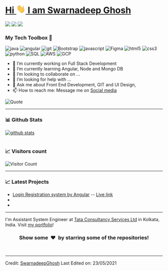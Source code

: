 # [Hi <img src="https://raw.githubusercontent.com/ABSphreak/ABSphreak/master/gifs/Hi.gif" width="30px"> I am Swarnadeep Ghosh](https://swarnadeepghosh.github.io/)
[<img height="30" src="https://img.shields.io/badge/linkedin-blue.svg?&style=for-the-badge&logo=linkedin&logoColor=white" />][LinkedIn]
[<img height="30" src="https://img.shields.io/badge/facebook-%231DA1F2.svg?&style=for-the-badge&logo=facebook&logoColor=white" />][Facebook]
[<img height="30" src="https://img.shields.io/badge/twitter-%231DA1F2.svg?&style=for-the-badge&logo=twitter&logoColor=white" />][twitter]

<!-- ![alt text](Cover.jpg)-->

### My Tech Toolbox 🧰

<p align="left">
<img src="https://cdn4.iconfinder.com/data/icons/logos-and-brands/512/181_Java_logo_logos-512.png" alt="java" width="40" height="40"/> 
<img src="https://cdn3.iconfinder.com/data/icons/logos-3/250/angular-512.png" alt="angular" width="40" height="40"/> 
<img src="https://cdn4.iconfinder.com/data/icons/logos-and-brands/512/141_Git_logo_logos-512.png" alt="git" width="40" height="40"/> 
<img src="https://www.pngix.com/pngfile/big/673-6739386_twitter-bootstrap-development-bootstrap-4-logo-png-transparent.png" alt="Bootstrap" width="40" height="40"/>
<img src="https://cdn2.iconfinder.com/data/icons/designer-skills/128/code-programming-javascript-software-develop-command-language-512.png" alt="javascript" width="40" height="40"/> 
<img src="https://cdn4.iconfinder.com/data/icons/logos-brands-in-colors/3000/figma-logo-512.png" alt="Figma" width="40" height="40"/> 
<img src="https://cdn1.iconfinder.com/data/icons/logotypes/32/badge-html-5-512.png" alt="html5" height="40"/> 
<img src="https://cdn1.iconfinder.com/data/icons/logotypes/32/badge-css-3-256.png" alt="css3" height="40"/> 
<img src="https://cdn3.iconfinder.com/data/icons/logos-and-brands-adobe/512/267_Python-512.png" alt="python" width="40" height="40"/> 
<img src="https://cdn2.iconfinder.com/data/icons/web-and-mobile-ui-volume-7/48/309-512.png" alt="SQL" width="40" height="40"/>
<img src="https://cdn0.iconfinder.com/data/icons/logos-21/40/AWSsvg-256.png" alt="AWS" width="40" height="40"/>
<img src="https://cdn1.iconfinder.com/data/icons/google-s-logo/150/Google_Icons-18-512.png" alt="GCP" width="40" height="40"/>
</p>

 
- 🔭 I’m currently working on Full Stack Development
- 🌱 I’m currently learning Angular, Node and Mongo DB
- 👯 I’m looking to collaborate on ...
- 🤔 I’m looking for help with ...
- 💬 Ask me about Front End Development, GIT and UI Design, 
- 📫 How to reach me: Message me on [Social media](https://swarnadeepghosh.github.io/)
<!--- ⚡ Fun fact: ...-->
![Quote](https://github-readme-quotes.herokuapp.com/quote?theme=highcontrast&animation=grow_out_in&layout=default&font=Redressed)

---

### 📊 Github Stats 

[![github stats](https://github-readme-stats.vercel.app/api?username=SwarnadeepGhosh&count_private=true&theme=github_dark&icon_color=ec362f&show_icons=true)](https://github.com/SwarnadeepGhosh)
<br />
<br />


### 📈 Visitors count

 ![Visitor Count](https://profile-counter.glitch.me/{SwarnadeepGhosh}/count.svg)
 
 ---
 
 ### 📈 Latest Projects
 - [Login Registration system by Angular](https://github.com/SwarnadeepGhosh/Login-Page-Angular) -- [Live link](https://login-swarna.web.app/)
 -
 - 
---
[Twitter]: https://twitter.com/swarnadeep_97
[Hashnode]: https://swarnadeepghosh.github.io/
[gmail]: https://gmail.com
[linkedin]: https://www.linkedin.com/in/swarnadeepghosh/
[Medium]: https://medium.com/@Swarnadeep
[Facebook]: https://www.facebook.com/swarnadeep.ghosh.10

I'm Assistant System Engineer at [Tata Consultancy Services Ltd](https://www.tcs.com/) in Kolkata, India. Visit [my portfolio](https://swarnadeepghosh.github.io/)!
<br />
<h3 align="center">Show some &nbsp;❤️&nbsp; by starring some of the repositories!</h3>
<br />

<!--
📈 I’m learning how to [analyze data]

🎴 I've recently started playing Magic the Gathering

💬 Ask me about [Angular](https://angular.io/).

❤ I love [reading](https://www.goodreads.com/user/show/72249220-ruth) and [running](https://www.strava.com/athletes/roldja).

🐕 I have a pet Pomsky named [Lyra](https://i.redd.it/ui7yd6c2wiu61.jpg).
<br />
<br />
-->

------
Credit: [SwarnadeepGhosh](https://github.com/SwarnadeepGhosh)
Last Edited on: 23/05/2021


